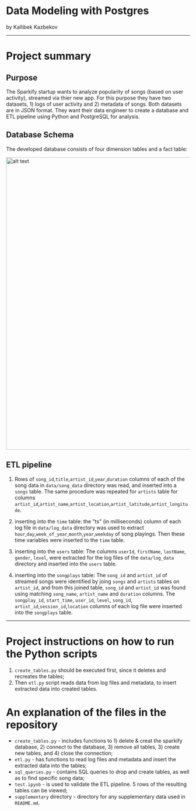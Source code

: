# Data Modeling with Postgres
by Kallibek Kazbekov

---
# Project summary
## Purpose
The Sparkify startup wants to analyze popularity of songs (based on user activity), streamed via thier new app. For this purpose they have two datasets, 1) logs of user activity and 2) metadata of songs. Both datasets are in JSON format. They want their data engineer to create a database and ETL pipeline using Python and PostgreSQL for analysis.  
## Database Schema
The developed database consists of four dimension tables and a fact table:

<img src="https://github.com/Kallibek/Udacity_Project_Data_Modeling_with_Postgres/blob/master/supplementary/database_schema.png" alt="alt text" width=800>

## ETL pipeline

1. Rows of `song_id`,`title`,`artist_id`,`year`,`duration` columns of each of the song data in `data/song_data` directory was read, and inserted into a `songs` table. The same procedure was repeated for `artists` table for columns `artist_id`,`artist_name`,`artist_location`,`artist_latitude`,`artist_longitude`.

1. inserting into the `time` table:
the "ts" (in milliseconds) column of each log file in `data/log_data` directory was used to extract  `hour`,`day`,`week_of_year`,`month`,`year`,`weekday` of song playings. Then these time variables were inserted to the `time` table.

1. inserting into the `users` table:
The columns `userId`, `firstName`, `lastName`, `gender`, `level`, were extracted for the log files of the `data/log_data` directory and inserted into the `users` table.

1.  inserting into the `songplays` table:
The `song_id` and `artist_id` of streamed songs were identified by joing `songs` and `artists` tables on `artist_id`, and from this joined table, `song_id` and `artist_id` was found using matching `song_name`, `artist_name` and `duration` columns. The `songplay_id`, `start_time`, `user_id`, `level`, `song_id`, `artist_id`,`session_id`,`location` columns of each log file were inserted into the `songplays` table.
---
# Project instructions on how to run the Python scripts

1. `create_tables.py` should be executed first, since it deletes and recreates the tables;
1. Then `etl.py` script reads data from log files and metadata, to insert extracted data into created tables.

# An explanation of the files in the repository
* `create_tables.py` - includes functions to 1) delete & creat the sparkify database, 2) connect to the database, 3) remove all tables, 3) create new tables, and 4) close the connection;
* `etl.py` - has functions to read log files and metadata and insert the extracted data into the tables;
* `sql_queries.py` - contains SQL queries to drop and create tables, as well as to find specific song data;
* `test.ipynb` - is used to validate the ETL pipeline. 5 rows of the resulting tables can be viewed;
* `supplementary` directory - directory for any supplementary data used in `README.md`.
